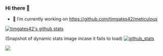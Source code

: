 ### Hi there 👋

- 🔭 I’m currently working on https://github.com/timgates42/meticulous

[![timgates42's github stats](https://github-readme-stats.vercel.app/api?username=timgates42&theme=dark)](https://github.com/anuraghazra/github-readme-stats)

(Snapshot of dynamic stats image incase it fails to load)
[![github_stats](https://user-images.githubusercontent.com/47873678/128615784-2c849817-cd76-492f-9178-e5fb96daa5ed.png)](https://github.com/anuraghazra/github-readme-stats)

<img src="https://visitor-badge.glitch.me/badge?page_id=timgates42_github" />




<!--
**timgates42/timgates42** is a ✨ _special_ ✨ repository because its `README.md` (this file) appears on your GitHub profile.

Here are some ideas to get you started:

- 🔭 I’m currently working on ...
- 🌱 I’m currently learning ...
- 👯 I’m looking to collaborate on ...
- 🤔 I’m looking for help with ...
- 💬 Ask me about ...
- 📫 How to reach me: ...
- 😄 Pronouns: ...
- ⚡ Fun fact: ...
-->
